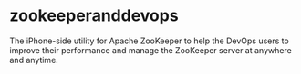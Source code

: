 # zookeeperanddevops
The iPhone-side utility for Apache ZooKeeper to help the DevOps users to improve their performance and manage the ZooKeeper server at anywhere and anytime.
